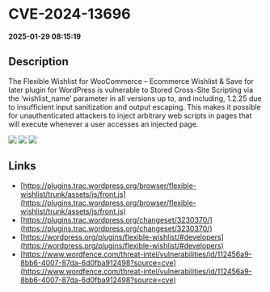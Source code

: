 # CVE-2024-13696

**2025-01-29 08:15:19**

## Description
The Flexible Wishlist for WooCommerce – Ecommerce Wishlist & Save for later plugin for WordPress is vulnerable to Stored Cross-Site Scripting via the ‘wishlist_name’ parameter in all versions up to, and including, 1.2.25 due to insufficient input sanitization and output escaping. This makes it possible for unauthenticated attackers to inject arbitrary web scripts in pages that will execute whenever a user accesses an injected page.

![](https://img.shields.io/static/v1?label=Score&message=7.2&color=red)
![](https://img.shields.io/static/v1?label=Severity&message=HIGH&color=red)
![](https://img.shields.io/static/v1?label=CWE&message=XSS&color=green)

## Links
- [https://plugins.trac.wordpress.org/browser/flexible-wishlist/trunk/assets/js/front.js](https://plugins.trac.wordpress.org/browser/flexible-wishlist/trunk/assets/js/front.js)
- [https://plugins.trac.wordpress.org/changeset/3230370/](https://plugins.trac.wordpress.org/changeset/3230370/)
- [https://wordpress.org/plugins/flexible-wishlist/#developers](https://wordpress.org/plugins/flexible-wishlist/#developers)
- [https://www.wordfence.com/threat-intel/vulnerabilities/id/112456a9-8bb6-4007-87da-6d0fba912498?source=cve](https://www.wordfence.com/threat-intel/vulnerabilities/id/112456a9-8bb6-4007-87da-6d0fba912498?source=cve)
